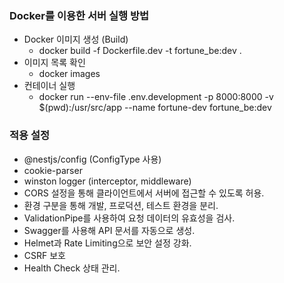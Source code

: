 ### Docker를 이용한 서버 실행 방법

- Docker 이미지 생성 (Build)
  - docker build -f Dockerfile.dev -t fortune_be:dev .
- 이미지 목록 확인
  - docker images
- 컨테이너 실행
  - docker run --env-file .env.development -p 8000:8000 -v $(pwd):/usr/src/app --name fortune-dev fortune_be:dev

### 적용 설정

- @nestjs/config (ConfigType 사용)
- cookie-parser
- winston logger (interceptor, middleware)
- CORS 설정을 통해 클라이언트에서 서버에 접근할 수 있도록 허용.
- 환경 구분을 통해 개발, 프로덕션, 테스트 환경을 분리.
- ValidationPipe를 사용하여 요청 데이터의 유효성을 검사.
- Swagger를 사용해 API 문서를 자동으로 생성.
- Helmet과 Rate Limiting으로 보안 설정 강화.
- CSRF 보호
- Health Check 상태 관리.
